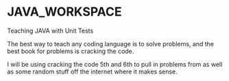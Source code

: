 # JAVA_WORKSPACE
Teaching JAVA with Unit Tests

The best way to teach any coding language is to solve problems, and the best book for problems is cracking the code.

I will be using cracking the code 5th and 6th to pull in problems from as well as some random stuff off the internet where it makes sense.

